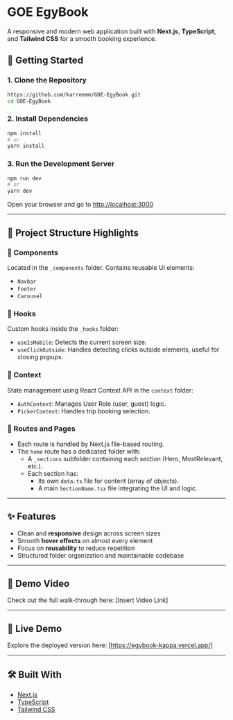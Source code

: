# **GOE EgyBook**

A responsive and modern web application built with ****Next.js****, ****TypeScript****, and ****Tailwind CSS**** for a smooth booking experience.

## **🚀 Getting Started**

### **1. Clone the Repository**

```bash
https://github.com/karreemm/GOE-EgyBook.git
cd GOE-EgyBook
```

### **2. Install Dependencies**

```bash
npm install
# or
yarn install
```

### **3. Run the Development Server**

```bash
npm run dev
# or
yarn dev
```

Open your browser and go to [http://localhost:3000](__http://localhost:3000__)

---

## **📁 Project Structure Highlights**

### **🔹 Components**
Located in the `_components` folder. Contains reusable UI elements:
- `Navbar`
- `Footer`
- `Carousel`

### **🔹 Hooks**
Custom hooks inside the `_hooks` folder:
- `useIsMobile`: Detects the current screen size.
- `useClickOutside`: Handles detecting clicks outside elements, useful for closing popups.

### **🔹 Context**
State management using React Context API in the `context` folder:
- `AuthContext`: Manages User Role (user, guest) logic.
- `PickerContext`: Handles trip booking selection.

### **🔹 Routes and Pages**
- Each route is handled by Next.js file-based routing.
- The `home` route has a dedicated folder with:
  - A `_sections` subfolder containing each section (Hero, MostRelevant, etc.).
  - Each section has:
    - Its own `data.ts` file for content (array of objects).
    - A main `SectionName.tsx` file integrating the UI and logic.

---

## **✨ Features**

- Clean and ****responsive**** design across screen sizes
- Smooth ****hover effects**** on almost every element
- Focus on ****reusability**** to reduce repetition
- Structured folder organization and maintainable codebase

---

## **🎥 Demo Video**

Check out the full walk-through here: [Insert Video Link]

---

## **🔗 Live Demo**

Explore the deployed version here: [https://egybook-kappa.vercel.app/]

---

## **🛠 Built With**

- [Next.js](__https://nextjs.org/__)
- [TypeScript](__https://www.typescriptlang.org/__)
- [Tailwind CSS](__https://tailwindcss.com/__)